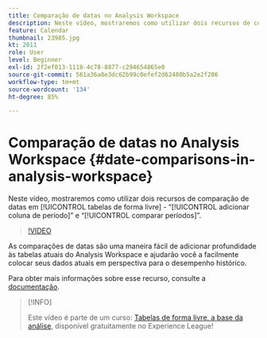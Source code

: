 ```yaml
---
title: Comparação de datas no Analysis Workspace
description: Neste vídeo, mostraremos como utilizar dois recursos de comparação de datas em tabelas de forma livre - “adicionar coluna de período” e “comparar períodos”.
feature: Calendar
thumbnail: 23985.jpg
kt: 2011
role: User
level: Beginner
exl-id: 2f2ef013-1118-4c78-8877-c294654865e0
source-git-commit: 561a36a8e3dc62b99c0efef2d62480b5a2e2f206
workflow-type: tm+mt
source-wordcount: '134'
ht-degree: 85%

---
```


# Comparação de datas no Analysis Workspace {#date-comparisons-in-analysis-workspace}

Neste vídeo, mostraremos como utilizar dois recursos de comparação de datas em [!UICONTROL tabelas de forma livre] - “[!UICONTROL adicionar coluna de período]” e “[!UICONTROL comparar períodos]”.

>[!VIDEO](https://video.tv.adobe.com/v/23985/?quality=12)

As comparações de datas são uma maneira fácil de adicionar profundidade às tabelas atuais do Analysis Workspace e ajudarão você a facilmente colocar seus dados atuais em perspectiva para o desempenho histórico.

Para obter mais informações sobre esse recurso, consulte a [documentação](https://experienceleague.adobe.com/docs/analytics/analyze/analysis-workspace/components/calendar-date-ranges/time-comparison.html?lang=pt-BR).

>[!INFO]
>
> Este vídeo é parte de um curso: [Tabelas de forma livre, a base da análise](https://experienceleague.adobe.com/?recommended=Analytics-U-1-2020.3), disponível gratuitamente no Experience League!
